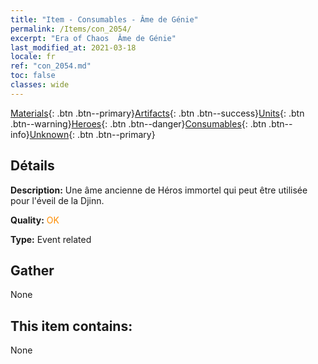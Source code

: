 ```yaml
---
title: "Item - Consumables - Âme de Génie"
permalink: /Items/con_2054/
excerpt: "Era of Chaos  Âme de Génie"
last_modified_at: 2021-03-18
locale: fr
ref: "con_2054.md"
toc: false
classes: wide
---
```

 [Materials](/fr/Items/){: .btn .btn--primary}[Artifacts](/fr/Items/Artifacts/){: .btn .btn--success}[Units](/fr/Items/Units/){: .btn .btn--warning}[Heroes](/fr/Items/Heroes/){: .btn .btn--danger}[Consumables](/fr/Items/Consumables/){: .btn .btn--info}[Unknown](/fr/Items/Unknown/){: .btn .btn--primary}

## Détails
 **Description:** Une âme ancienne de Héros immortel qui peut être utilisée pour l'éveil de la Djinn.

 **Quality:** <span style="color: #FF8C00">OK</span>

 **Type:** Event related

## Gather

  None

## This item contains:

  None

